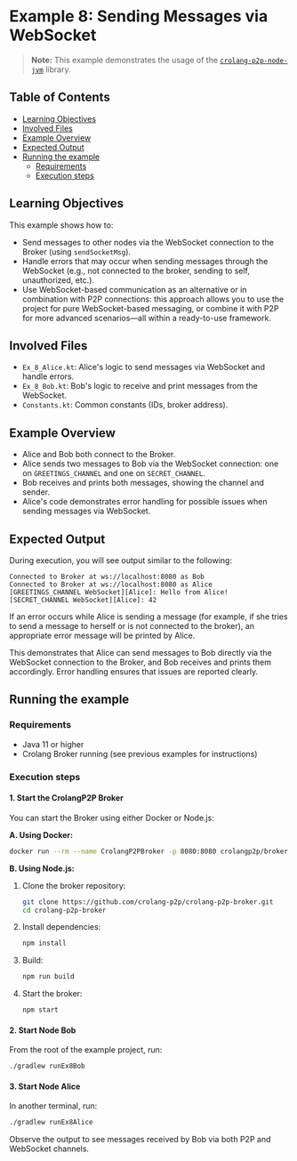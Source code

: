 # Example 8: Sending Messages via WebSocket

> **Note:** This example demonstrates the usage of the [`crolang-p2p-node-jvm`](https://github.com/crolang-p2p/crolang-p2p-node-jvm) library.

## Table of Contents

- [Learning Objectives](#learning-objectives)
- [Involved Files](#involved-files)
- [Example Overview](#example-overview)
- [Expected Output](#expected-output)
- [Running the example](#running-the-example)
  - [Requirements](#requirements)
  - [Execution steps](#execution-steps)

## Learning Objectives

This example shows how to:
- Send messages to other nodes via the WebSocket connection to the Broker (using `sendSocketMsg`).
- Handle errors that may occur when sending messages through the WebSocket (e.g., not connected to the broker, sending to self, unauthorized, etc.).
- Use WebSocket-based communication as an alternative or in combination with P2P connections: this approach allows you to use the project for pure WebSocket-based messaging, or combine it with P2P for more advanced scenarios—all within a ready-to-use framework.

## Involved Files

- `Ex_8_Alice.kt`: Alice's logic to send messages via WebSocket and handle errors.
- `Ex_8_Bob.kt`: Bob's logic to receive and print messages from the WebSocket.
- `Constants.kt`: Common constants (IDs, broker address).

## Example Overview

- Alice and Bob both connect to the Broker.
- Alice sends two messages to Bob via the WebSocket connection: one on `GREETINGS_CHANNEL` and one on `SECRET_CHANNEL`.
- Bob receives and prints both messages, showing the channel and sender.
- Alice's code demonstrates error handling for possible issues when sending messages via WebSocket.

## Expected Output

During execution, you will see output similar to the following:
```
Connected to Broker at ws://localhost:8080 as Bob
Connected to Broker at ws://localhost:8080 as Alice
[GREETINGS_CHANNEL WebSocket][Alice]: Hello from Alice!
[SECRET_CHANNEL WebSocket][Alice]: 42
```

If an error occurs while Alice is sending a message (for example, if she tries to send a message to herself or is not connected to the broker), an appropriate error message will be printed by Alice.

This demonstrates that Alice can send messages to Bob directly via the WebSocket connection to the Broker, and Bob receives and prints them accordingly. Error handling ensures that issues are reported clearly.

## Running the example

### Requirements

- Java 11 or higher
- Crolang Broker running (see previous examples for instructions)

### Execution steps

#### 1. Start the CrolangP2P Broker

You can start the Broker using either Docker or Node.js:

**A. Using Docker:**

```sh
docker run --rm --name CrolangP2PBroker -p 8080:8080 crolangp2p/broker
```

**B. Using Node.js:**

1. Clone the broker repository:
   ```sh
   git clone https://github.com/crolang-p2p/crolang-p2p-broker.git
   cd crolang-p2p-broker
   ```
2. Install dependencies:
   ```sh
   npm install
   ```
3. Build:
   ```sh
   npm run build
   ```
4. Start the broker:
   ```sh
   npm start
   ```

#### 2. Start Node Bob

From the root of the example project, run:

```sh
./gradlew runEx8Bob
```

#### 3. Start Node Alice

In another terminal, run:

```sh
./gradlew runEx8Alice
```

Observe the output to see messages received by Bob via both P2P and WebSocket channels.